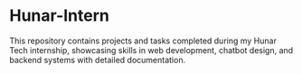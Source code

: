 # Hunar-Intern
This repository contains projects and tasks completed during my Hunar Tech internship, showcasing skills in web development, chatbot design, and backend systems with detailed documentation.
